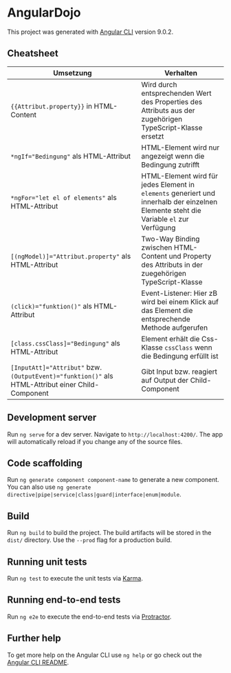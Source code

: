 # AngularDojo

This project was generated with [Angular CLI](https://github.com/angular/angular-cli) version 9.0.2.

## Cheatsheet

Umsetzung | Verhalten
-------- | -------- 
`{{Attribut.property}}` in HTML-Content  | Wird durch entsprechenden Wert des Properties des Attributs aus der zugehörigen TypeScript-Klasse ersetzt
`*ngIf="Bedingung"` als HTML-Attribut | HTML-Element wird nur angezeigt wenn die Bedingung zutrifft
`*ngFor="let el of elements"` als HTML-Attribut | HTML-Element wird für jedes Element in `elements` generiert und innerhalb der einzelnen Elemente steht die Variable `el` zur Verfügung
`[(ngModel)]="Attribut.property"` als HTML-Attribut | Two-Way Binding zwischen HTML-Content und Property des Attributs in der zuegehörigen TypeScript-Klasse
`(click)="funktion()"`  als HTML-Attribut | Event-Listener: Hier zB wird bei einem Klick auf das Element die entsprechende Methode aufgerufen   
`[class.cssClass]="Bedingung"` als HTML-Attribut  | Element erhält die Css-Klasse `cssClass` wenn die Bedingung erfüllt ist   
`[InputAtt]="Attribut"` bzw. `(OutputEvent)="funktion()"` als HTML-Attribut einer Child-Component | Gibt Input bzw. reagiert auf Output der Child-Component

## Development server

Run `ng serve` for a dev server. Navigate to `http://localhost:4200/`. The app will automatically reload if you change any of the source files.

## Code scaffolding

Run `ng generate component component-name` to generate a new component. You can also use `ng generate directive|pipe|service|class|guard|interface|enum|module`.

## Build

Run `ng build` to build the project. The build artifacts will be stored in the `dist/` directory. Use the `--prod` flag for a production build.

## Running unit tests

Run `ng test` to execute the unit tests via [Karma](https://karma-runner.github.io).

## Running end-to-end tests

Run `ng e2e` to execute the end-to-end tests via [Protractor](http://www.protractortest.org/).

## Further help

To get more help on the Angular CLI use `ng help` or go check out the [Angular CLI README](https://github.com/angular/angular-cli/blob/master/README.md).

